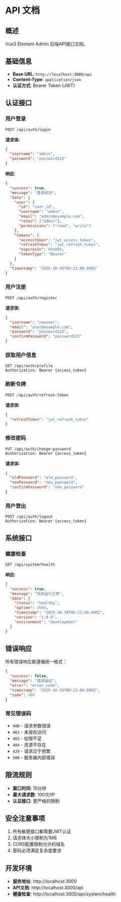 # API 文档

## 概述

Vue3 Element Admin 后端API接口文档。

## 基础信息

- **Base URL**: `http://localhost:3000/api`
- **Content-Type**: `application/json`
- **认证方式**: Bearer Token (JWT)

## 认证接口

### 用户登录

```http
POST /api/auth/login
```

**请求体**:
```json
{
  "username": "admin",
  "password": "password123"
}
```

**响应**:
```json
{
  "success": true,
  "message": "登录成功",
  "data": {
    "user": {
      "id": "user_id",
      "username": "admin",
      "email": "admin@example.com",
      "roles": ["admin"],
      "permissions": ["read", "write"]
    },
    "tokens": {
      "accessToken": "jwt_access_token",
      "refreshToken": "jwt_refresh_token",
      "expiresIn": 604800,
      "tokenType": "Bearer"
    }
  },
  "timestamp": "2025-10-30T06:22:00.000Z"
}
```

### 用户注册

```http
POST /api/auth/register
```

**请求体**:
```json
{
  "username": "newuser",
  "email": "user@example.com",
  "password": "password123",
  "confirmPassword": "password123"
}
```

### 获取用户信息

```http
GET /api/auth/profile
Authorization: Bearer {access_token}
```

### 刷新令牌

```http
POST /api/auth/refresh-token
```

**请求体**:
```json
{
  "refreshToken": "jwt_refresh_token"
}
```

### 修改密码

```http
PUT /api/auth/change-password
Authorization: Bearer {access_token}
```

**请求体**:
```json
{
  "oldPassword": "old_password",
  "newPassword": "new_password",
  "confirmPassword": "new_password"
}
```

### 用户登出

```http
POST /api/auth/logout
Authorization: Bearer {access_token}
```

## 系统接口

### 健康检查

```http
GET /api/system/health
```

**响应**:
```json
{
  "success": true,
  "message": "系统运行正常",
  "data": {
    "status": "healthy",
    "uptime": 3600,
    "timestamp": "2025-10-30T06:22:00.000Z",
    "version": "1.0.0",
    "environment": "development"
  }
}
```

## 错误响应

所有错误响应都遵循统一格式：

```json
{
  "success": false,
  "message": "错误描述",
  "error": "error_code",
  "timestamp": "2025-10-30T06:22:00.000Z",
  "code": 400
}
```

### 常见错误码

- `400` - 请求参数错误
- `401` - 未授权访问
- `403` - 权限不足
- `404` - 资源不存在
- `429` - 请求过于频繁
- `500` - 服务器内部错误

## 限流规则

- **窗口时间**: 15分钟
- **最大请求数**: 100次/IP
- **认证接口**: 更严格的限制

## 安全注意事项

1. 所有敏感接口都需要JWT认证
2. 请求体大小限制为1MB
3. CORS配置限制允许的域名
4. 密码必须满足复杂度要求

## 开发环境

- **服务地址**: http://localhost:3000
- **API文档**: http://localhost:3000/api
- **健康检查**: http://localhost:3000/api/system/health